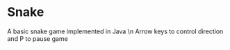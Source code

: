Snake
=====

A basic snake game implemented in Java \n
  Arrow keys to control direction and P to pause game
